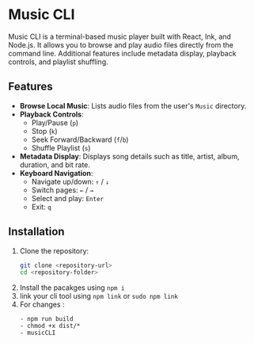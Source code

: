 # Music CLI

Music CLI is a terminal-based music player built with React, Ink, and Node.js. It allows you to browse and play audio files directly from the command line. Additional features include metadata display, playback controls, and playlist shuffling.

## Features

- **Browse Local Music**: Lists audio files from the user's `Music` directory.
- **Playback Controls**: 
  - Play/Pause (`p`)
  - Stop (`k`)
  - Seek Forward/Backward (`f`/`b`)
  - Shuffle Playlist (`s`)
- **Metadata Display**: Displays song details such as title, artist, album, duration, and bit rate.
- **Keyboard Navigation**:
  - Navigate up/down: `↑` / `↓`
  - Switch pages: `←` / `→`
  - Select and play: `Enter`
  - Exit: `q`

## Installation

1. Clone the repository:
   ```bash
   git clone <repository-url>
   cd <repository-folder>
   ```
2. Install the pacakges using `npm i`
3. link your cli tool using `npm link` or `sudo npm link`
4. For changes :
	```
   - npm run build
   - chmod +x dist/*
   - musicCLI
	```
